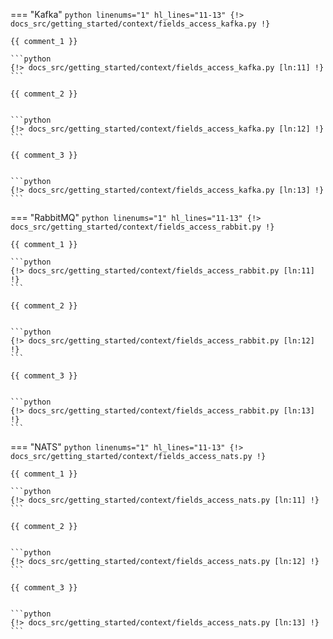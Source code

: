 === "Kafka"
    ```python linenums="1" hl_lines="11-13"
    {!> docs_src/getting_started/context/fields_access_kafka.py !}
    ```

    {{ comment_1 }}

    ```python
    {!> docs_src/getting_started/context/fields_access_kafka.py [ln:11] !}
    ```

    {{ comment_2 }}


    ```python
    {!> docs_src/getting_started/context/fields_access_kafka.py [ln:12] !}
    ```

    {{ comment_3 }}


    ```python
    {!> docs_src/getting_started/context/fields_access_kafka.py [ln:13] !}
    ```

=== "RabbitMQ"
    ```python linenums="1" hl_lines="11-13"
    {!> docs_src/getting_started/context/fields_access_rabbit.py !}
    ```

    {{ comment_1 }}

    ```python
    {!> docs_src/getting_started/context/fields_access_rabbit.py [ln:11] !}
    ```

    {{ comment_2 }}


    ```python
    {!> docs_src/getting_started/context/fields_access_rabbit.py [ln:12] !}
    ```

    {{ comment_3 }}


    ```python
    {!> docs_src/getting_started/context/fields_access_rabbit.py [ln:13] !}
    ```

=== "NATS"
    ```python linenums="1" hl_lines="11-13"
    {!> docs_src/getting_started/context/fields_access_nats.py !}
    ```

    {{ comment_1 }}

    ```python
    {!> docs_src/getting_started/context/fields_access_nats.py [ln:11] !}
    ```

    {{ comment_2 }}


    ```python
    {!> docs_src/getting_started/context/fields_access_nats.py [ln:12] !}
    ```

    {{ comment_3 }}


    ```python
    {!> docs_src/getting_started/context/fields_access_nats.py [ln:13] !}
    ```

